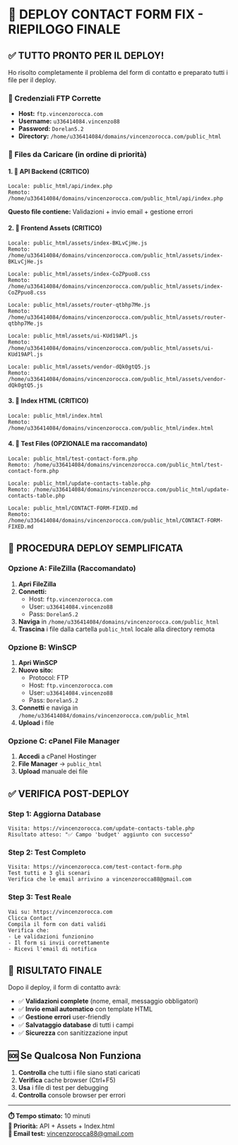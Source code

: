 # 🚀 DEPLOY CONTACT FORM FIX - RIEPILOGO FINALE

## ✅ TUTTO PRONTO PER IL DEPLOY!

Ho risolto completamente il problema del form di contatto e preparato tutti i file per il deploy.

### 🔑 Credenziali FTP Corrette
- **Host:** `ftp.vincenzorocca.com`
- **Username:** `u336414084.vincenzo88`
- **Password:** `Dorelan5.2`
- **Directory:** `/home/u336414084/domains/vincenzorocca.com/public_html`

### 📁 Files da Caricare (in ordine di priorità)

#### 1. 🔧 API Backend (CRITICO)
```
Locale: public_html/api/index.php
Remoto: /home/u336414084/domains/vincenzorocca.com/public_html/api/index.php
```
**Questo file contiene:** Validazioni + invio email + gestione errori

#### 2. 🎨 Frontend Assets (CRITICO)
```
Locale: public_html/assets/index-BKLvCjHe.js
Remoto: /home/u336414084/domains/vincenzorocca.com/public_html/assets/index-BKLvCjHe.js

Locale: public_html/assets/index-CoZPpuo8.css
Remoto: /home/u336414084/domains/vincenzorocca.com/public_html/assets/index-CoZPpuo8.css

Locale: public_html/assets/router-qtbhp7Me.js
Remoto: /home/u336414084/domains/vincenzorocca.com/public_html/assets/router-qtbhp7Me.js

Locale: public_html/assets/ui-KUd19APl.js
Remoto: /home/u336414084/domains/vincenzorocca.com/public_html/assets/ui-KUd19APl.js

Locale: public_html/assets/vendor-dQk0gtQ5.js
Remoto: /home/u336414084/domains/vincenzorocca.com/public_html/assets/vendor-dQk0gtQ5.js
```

#### 3. 📄 Index HTML (CRITICO)
```
Locale: public_html/index.html
Remoto: /home/u336414084/domains/vincenzorocca.com/public_html/index.html
```

#### 4. 🧪 Test Files (OPZIONALE ma raccomandato)
```
Locale: public_html/test-contact-form.php
Remoto: /home/u336414084/domains/vincenzorocca.com/public_html/test-contact-form.php

Locale: public_html/update-contacts-table.php
Remoto: /home/u336414084/domains/vincenzorocca.com/public_html/update-contacts-table.php

Locale: public_html/CONTACT-FORM-FIXED.md
Remoto: /home/u336414084/domains/vincenzorocca.com/public_html/CONTACT-FORM-FIXED.md
```

## 🎯 PROCEDURA DEPLOY SEMPLIFICATA

### Opzione A: FileZilla (Raccomandato)
1. **Apri FileZilla**
2. **Connetti:**
   - Host: `ftp.vincenzorocca.com`
   - User: `u336414084.vincenzo88`
   - Pass: `Dorelan5.2`
3. **Naviga** in `/home/u336414084/domains/vincenzorocca.com/public_html`
4. **Trascina** i file dalla cartella `public_html` locale alla directory remota

### Opzione B: WinSCP
1. **Apri WinSCP**
2. **Nuovo sito:**
   - Protocol: FTP
   - Host: `ftp.vincenzorocca.com`
   - User: `u336414084.vincenzo88`
   - Pass: `Dorelan5.2`
3. **Connetti** e naviga in `/home/u336414084/domains/vincenzorocca.com/public_html`
4. **Upload** i file

### Opzione C: cPanel File Manager
1. **Accedi** a cPanel Hostinger
2. **File Manager** → `public_html`
3. **Upload** manuale dei file

## ✅ VERIFICA POST-DEPLOY

### Step 1: Aggiorna Database
```
Visita: https://vincenzorocca.com/update-contacts-table.php
Risultato atteso: "✅ Campo 'budget' aggiunto con successo"
```

### Step 2: Test Completo
```
Visita: https://vincenzorocca.com/test-contact-form.php
Test tutti e 3 gli scenari
Verifica che le email arrivino a vincenzorocca88@gmail.com
```

### Step 3: Test Reale
```
Vai su: https://vincenzorocca.com
Clicca Contact
Compila il form con dati validi
Verifica che:
- Le validazioni funzionino
- Il form si invii correttamente
- Ricevi l'email di notifica
```

## 🎉 RISULTATO FINALE

Dopo il deploy, il form di contatto avrà:
- ✅ **Validazioni complete** (nome, email, messaggio obbligatori)
- ✅ **Invio email automatico** con template HTML
- ✅ **Gestione errori** user-friendly
- ✅ **Salvataggio database** di tutti i campi
- ✅ **Sicurezza** con sanitizzazione input

## 🆘 Se Qualcosa Non Funziona

1. **Controlla** che tutti i file siano stati caricati
2. **Verifica** cache browser (Ctrl+F5)
3. **Usa** i file di test per debugging
4. **Controlla** console browser per errori

---

**⏱️ Tempo stimato:** 10 minuti  
**🎯 Priorità:** API + Assets + Index.html  
**📧 Email test:** vincenzorocca88@gmail.com 